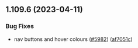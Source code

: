 ## 1.109.6 (2023-04-11)


### Bug Fixes

* nav buttons and hover colours ([#5982](https://github.com/EddieHubCommunity/LinkFree/issues/5982)) ([af7051c](https://github.com/EddieHubCommunity/LinkFree/commit/af7051c1d1f75e1500482ceb5a89435a752fcb06))



